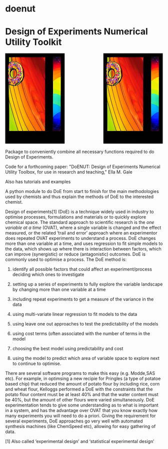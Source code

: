 # doenut
# Design of Experiments Numerical Utility Toolkit

![doenut on a 4d contour plot as rendered by ai](images/doenut_small.jpg)
<img align="right" src="images/doenut_small.jpg">

Package to conveniently combine all necessary functions required to do Design of Experiments.

Code for a forthcoming paper:
"DoENUT: Design of Experiments Numerical Utility Toolbox, for use in research and teaching," Ella M. Gale

Also has tutorials and examples

A python module to do DoE from start to
finish for the main methodologies used by chemists and thus
explain the methods of DoE to the interested chemist.

Design of experiments[1] (DoE) is a technique widely used in industry
to optimise processes, formulations and materials or to
quickly explore chemical space. The standard approach to scientific
research is the *one variable at a time* (OVAT), where a single variable
is changed and the effect measured, or the related ‘trail and error’
approach where an experimentor does repeated OVAT experiments to
understand a process. DoE changes more than one variable at a time, and
uses regression to fit simple models to the data, which shows up where
there is interaction between factors, which can improve (synergistic) or
reduce (antagonistic) outcomes. DoE is commonly used to optimise a
process. The DoE method is:

1.  identify all possible factors that could affect an
    experiment/process deciding which ones to investigate

2.  setting up a series of experiments to fully explore the variable
    landscape by changing more than one variable at a time

3.  including repeat experiments to get a measure of the variance in the
    data

4.  using multi-variate linear regression to fit models to the data

5.  using leave one out approaches to test the predictability of the
    models

6.  using cost terms (often associated with the number of terms in the
    model

7.  choosing the best model using predictability and cost

8.  using the model to predict which area of variable space to explore
    next to continue to optimise.

There are several software programs to make this easy (e.g. Modde,SAS etc). For example, in optimsing a new recipie for Pringles (a
type of potatoe based chip) that reduced the amount of potato flour by
including rice, corn and wheat flour, Kelloggs performed a DoE with the
constraints that the potato flour content must be at least 40% and that
the water content must be 40%, but the amount of other flours were
varied simultaneously. DoE experimentation tends to give some
understanding as to what is important in a system, and has the advantage
over OVAT that you know exactly how many experiments you will need to do
a priori. Giving the requirement for several experiments, DoE approaches
go very well with automated synthesis machines (like ChemSpeed etc),
allowing for easy gathering of data.

[1] Also called ‘experimental design’ and ‘statistical experimental
design’


